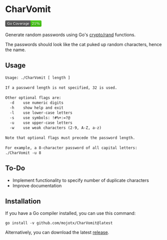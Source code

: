 
# CharVomit
![Go Coverage](https://raw.githubusercontent.com/mojotx/CharVomit/master/coverage_badge.png)

Generate random passwords using Go's
[crypto/rand](https://golang.org/pkg/crypto/rand/) functions.

The passwords should look like the cat puked up random characters,
hence the name.

## Usage

```shell
Usage: ./CharVomit [ length ]

If a password length is not specified, 32 is used.

Other optional flags are:
  -d	use numeric digits
  -h	show help and exit
  -l	use lower-case letters
  -s	use symbols: !#%+:=?@
  -u	use upper-case letters
  -w	use weak characters (2-9, A-Z, a-z)

Note that optional flags must precede the password length.

For example, a 8-character password of all capital letters:
./CharVomit -u 8
```

## To-Do

* Implement functionality to specify number of duplicate characters
* Improve documentation

## Installation

If you have a Go compiler installed, you can use this command:

```shell
go install -v github.com/mojotx/CharVomit@latest
```

Alternatively, you can download the latest [release](https://github.com/mojotx/CharVomit/releases).
